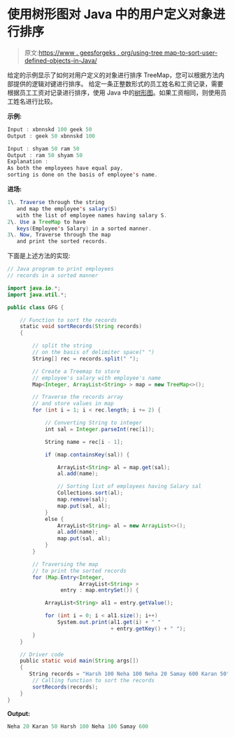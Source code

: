 # 使用树形图对 Java 中的用户定义对象进行排序

> 原文:[https://www . geesforgeks . org/using-tree map-to-sort-user-defined-objects-in-Java/](https://www.geeksforgeeks.org/using-treemap-to-sort-user-defined-objects-in-java/)

给定的示例显示了如何对用户定义的对象进行排序 TreeMap，您可以根据方法内部提供的逻辑对键进行排序。
给定一条正整数形式的员工姓名和工资记录，需要根据员工工资对记录进行排序，使用 Java 中的[树形图](https://www.geeksforgeeks.org/treemap-in-java/)。如果工资相同，则使用员工姓名进行比较。

**示例:**

```java
Input : xbnnskd 100 geek 50
Output : geek 50 xbnnskd 100

Input : shyam 50 ram 50
Output : ram 50 shyam 50
Explanation : 
As both the employees have equal pay, 
sorting is done on the basis of employee's name.

```

**进场:**

```java
1\. Traverse through the string 
   and map the employee's salary(S)
   with the list of employee names having salary S.
2\. Use a TreeMap to have 
   keys(Employee's Salary) in a sorted manner.
3\. Now, Traverse through the map 
   and print the sorted records.

```

下面是上述方法的实现:

```java
// Java program to print employees
// records in a sorted manner

import java.io.*;
import java.util.*;

public class GFG {

    // Function to sort the records
    static void sortRecords(String records)
    {

        // split the string
        // on the basis of delimiter space(" ")
        String[] rec = records.split(" ");

        // Create a Treemap to store
        // employee's salary with employee's name
        Map<Integer, ArrayList<String> > map = new TreeMap<>();

        // Traverse the records array
        // and store values in map
        for (int i = 1; i < rec.length; i += 2) {

            // Converting String to integer
            int sal = Integer.parseInt(rec[i]);

            String name = rec[i - 1];

            if (map.containsKey(sal)) {

                ArrayList<String> al = map.get(sal);
                al.add(name);

                // Sorting list of employees having Salary sal
                Collections.sort(al);
                map.remove(sal);
                map.put(sal, al);
            }
            else {
                ArrayList<String> al = new ArrayList<>();
                al.add(name);
                map.put(sal, al);
            }
        }

        // Traversing the map
        // to print the sorted records
        for (Map.Entry<Integer,
                       ArrayList<String> >
                 entry : map.entrySet()) {

            ArrayList<String> al1 = entry.getValue();

            for (int i = 0; i < al1.size(); i++)
                System.out.print(al1.get(i) + " "
                                 + entry.getKey() + " ");
        }
    }

    // Driver code
    public static void main(String args[])
    {
       String records = "Harsh 100 Neha 100 Neha 20 Samay 600 Karan 50";
        // Calling function to sort the records
        sortRecords(records);
    }
}
```

**Output:**

```java
Neha 20 Karan 50 Harsh 100 Neha 100 Samay 600

```